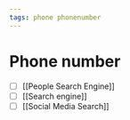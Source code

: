 ```yaml
---
tags: phone phonenumber
---
```


# Phone number
- [ ] [[People Search Engine]]
- [ ] [[Search engine]]
- [ ] [[Social Media Search]]
